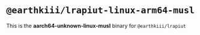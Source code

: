 # `@earthkiii/lrapiut-linux-arm64-musl`

This is the **aarch64-unknown-linux-musl** binary for `@earthkiii/lrapiut`
